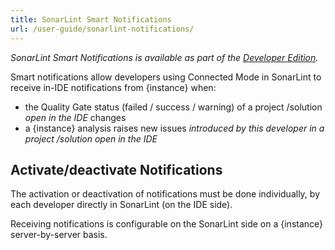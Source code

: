 ```yaml
---
title: SonarLint Smart Notifications
url: /user-guide/sonarlint-notifications/
---
```

<!-- sonarqube -->
_SonarLint Smart Notifications is available as part of the [Developer Edition](https://redirect.sonarsource.com/editions/developer.html)._
<!-- /sonarqube -->

Smart notifications allow developers using Connected Mode in SonarLint to receive in-IDE notifications from {instance} when:

* the Quality Gate status (failed / success / warning) of a project /solution _open in the IDE_ changes
* a {instance} analysis raises new issues _introduced by this developer in a project /solution open in the IDE_

## Activate/deactivate Notifications
The activation or deactivation of notifications must be done individually, by each developer directly in SonarLint (on the IDE side).

<!-- sonarqube -->
Receiving notifications is configurable on the SonarLint side on a {instance} server-by-server basis.
<!-- /sonarqube -->
